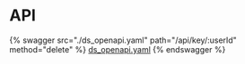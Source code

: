 # API
{% swagger src="./ds_openapi.yaml" path="/api/key/:userId" method="delete" %} [ds_openapi.yaml](<./ds_openapi.yaml>) {% endswagger %}

